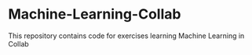 # Machine-Learning-Collab
This repository contains code for exercises learning Machine Learning in Collab
